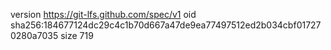 version https://git-lfs.github.com/spec/v1
oid sha256:184677124dc29c4c1b70d667a47de9ea77497512ed2b034cbf017270280a7035
size 719

